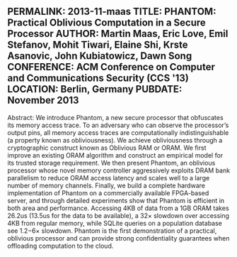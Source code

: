 PERMALINK: 2013-11-maas
TITLE: PHANTOM: Practical Oblivious Computation in a Secure Processor
AUTHOR: Martin Maas, Eric Love, Emil Stefanov, Mohit Tiwari, Elaine Shi, Krste Asanovic, John Kubiatowicz, Dawn Song
CONFERENCE: ACM Conference on Computer and Communications Security (CCS '13)
LOCATION: Berlin, Germany
PUBDATE: November 2013
------
Abstract: We introduce Phantom, a new secure processor that obfuscates its memory access trace. To an adversary who can observe the processor’s output pins, all memory access traces are computationally indistinguishable (a property known as obliviousness). We achieve obliviousness through a cryptographic construct known as Oblivious RAM or ORAM. We first improve an existing ORAM algorithm and construct an empirical model for its trusted storage requirement. We then present Phantom, an oblivious processor whose novel memory controller aggressively exploits DRAM bank parallelism to reduce ORAM access latency and scales well to a large number of memory channels. Finally, we build a complete hardware implementation of Phantom on a commercially available FPGA-based server, and through detailed experiments show that Phantom is efficient in both area and performance. Accessing 4KB of data from a 1GB ORAM takes 26.2us (13.5us for the data to be available), a 32× slowdown over accessing 4KB from regular memory, while SQLite queries on a population database see 1.2−6× slowdown.  Phantom is the first demonstration of a practical, oblivious processor and can provide strong confidentiality guarantees when offloading computation to the cloud.
